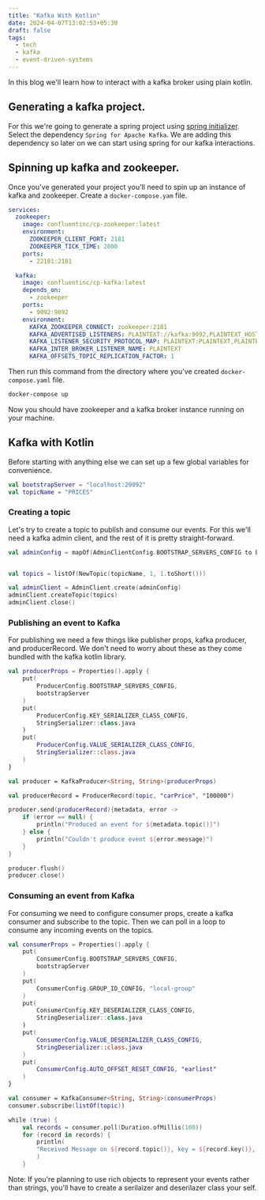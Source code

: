 ```yaml
---
title: "Kafka With Kotlin"
date: 2024-04-07T13:02:53+05:30
draft: false
tags:
  - tech
  - kafka
  - event-driven-systems
---
```


In this blog we'll learn how to interact with a kafka broker using plain kotlin.

## Generating a kafka project.

For this we're going to generate a spring project using [spring initializer](https://start.spring.io/). Select the dependency `Spring for Apache Kafka`. We are adding this dependency so later on we can start using spring for our kafka interactions.

## Spinning up kafka and zookeeper.

Once you've generated your project you'll need to spin up an instance of kafka and zookeeper. Create a `docker-compose.yam` file.

```yaml
services:
  zookeeper:
    image: confluentinc/cp-zookeeper:latest
    environment:
      ZOOKEEPER_CLIENT_PORT: 2181
      ZOOKEEPER_TICK_TIME: 2000
    ports:
      - 22181:2181

  kafka:
    image: confluentinc/cp-kafka:latest
    depends_on:
      - zookeeper
    ports:
      - 9092:9092
    environment:
      KAFKA_ZOOKEEPER_CONNECT: zookeeper:2181
      KAFKA_ADVERTISED_LISTENERS: PLAINTEXT://kafka:9092,PLAINTEXT_HOST://localhost:9092
      KAFKA_LISTENER_SECURITY_PROTOCOL_MAP: PLAINTEXT:PLAINTEXT,PLAINTEXT_HOST:PLAINTEXT
      KAFKA_INTER_BROKER_LISTENER_NAME: PLAINTEXT
      KAFKA_OFFSETS_TOPIC_REPLICATION_FACTOR: 1
```

Then run this command from the directory where you've created `docker-compose.yaml` file.

```bash
docker-compose up
```

Now you should have zookeeper and a kafka broker instance running on your machine.

## Kafka with Kotlin

Before starting with anything else we can set up a few global variables for convenience.

```kotlin
val bootstrapServer = "localhost:29092"
val topicName = "PRICES"
```

### Creating a topic

Let's try to create a topic to publish and consume our events. For this we'll need a kafka admin client, and the rest of it is pretty straight-forward.


``` kotlin
val adminConfig = mapOf(AdminClientConfig.BOOTSTRAP_SERVERS_CONFIG to bootstrapServer)


val topics = listOf(NewTopic(topicName, 1, 1.toShort()))

val adminClient = AdminClient.create(adminConfig)
adminClient.createTopic(topics)
adminClient.close()
```

### Publishing an event to Kafka

For publishing we need a few things like publisher props, kafka producer, and producerRecord. We don't need to worry about these as they come bundled with the kafka kotlin library.


``` kotlin
val producerProps = Properties().apply {
	put(
		ProducerConfig.BOOTSTRAP_SERVERS_CONFIG,
		bootstrapServer
	)
	put(
		ProducerConfig.KEY_SERIALIZER_CLASS_CONFIG,
		StringSerializer::class.java
	)
	put(
		ProducerConfig.VALUE_SERIALIZER_CLASS_CONFIG,
		StringSerializer::class.java
	)
}

val producer = KafkaProducer<String, String>(producerProps)

val producerRecord = ProducerRecord(topic, "carPrice", "100000")

producer.send(producerRecord){metadata, error ->
	if (error == null) {
		println("Produced an event for ${metadata.topic()}")
	} else {
		println("Couldn't produce event ${error.message}")
	}
}

producer.flush()
producer.close()
```

### Consuming an event from Kafka

For consuming we need to configure consumer props, create a kafka consumer and subscribe to the topic. Then we can poll in a loop to consume any incoming events on the topics.


``` kotlin
val consumerProps = Properties().apply {
	put(
		ConsumerConfig.BOOTSTRAP_SERVERS_CONFIG,
		bootstrapServer
	)
	put(
		ConsumerConfig.GROUP_ID_CONFIG, "local-group"
	)
	put(
		ConsumerConfig.KEY_DESERIALIZER_CLASS_CONFIG,
		StringDeserializer::class.java
	)
	put(
		ConsumerConfig.VALUE_DESERIALIZER_CLASS_CONFIG,
		StringDeserializer::class.java
	)
	put(
		ConsumerConfig.AUTO_OFFSET_RESET_CONFIG, "earliest"
	)
}

val consumer = KafkaConsumer<String, String>(consumerProps)
consumer.subscribe(listOf(topic))

while (true) {
	val records = consumer.poll(Duration.ofMillis(100))
	for (record in records) {
		println(
		"Received Message on ${record.topic()}, key = ${record.key()}, value = ${record.value()}"
		)
	}
```


Note: If you're planning to use rich objects to represent your events rather than strings, you'll have to create a serilaizer and deserilazer class your self.